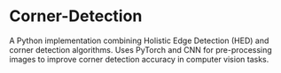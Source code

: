 # Corner-Detection
A Python implementation combining Holistic Edge Detection (HED) and corner detection algorithms. Uses PyTorch and CNN for pre-processing images to improve corner detection accuracy in computer vision tasks.
